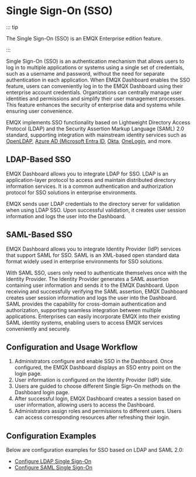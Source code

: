 # Single Sign-On (SSO)

::: tip

The Single Sign-On (SSO) is an EMQX Enterprise edition feature.

::: 

Single Sign-On (SSO) is an authentication mechanism that allows users to log in to multiple applications or systems using a single set of credentials, such as a username and password, without the need for separate authentication in each application. When EMQX Dashboard enables the SSO feature, users can conveniently log in to the EMQX Dashboard using their enterprise account credentials. Organizations can centrally manage user identities and permissions and simplify their user management processes. This feature enhances the security of enterprise data and systems while ensuring user convenience.

EMQX implements SSO functionality based on Lightweight Directory Access Protocol (LDAP) and the Security Assertion Markup Language (SAML) 2.0 standard, supporting integration with mainstream identity services such as [OpenLDAP](https://www.openldap.org/), [Azure AD (Microsoft Entra ID](https://azure.microsoft.com/en-in/products/active-directory), [Okta](https://www.okta.com/), [OneLogin](https://www.onelogin.com/), and more. 

## LDAP-Based SSO

EMQX Dashboard allows you to integrate LDAP for SSO. LDAP is an application-layer protocol to access and maintain distributed directory information services. It is a common authentication and authorization protocol for SSO solutions in enterprise environments.

EMQX sends user LDAP credentials to the directory server for validation when using LDAP SSO. Upon successful validation, it creates user session information and logs the user into the Dashboard.

## SAML-Based SSO

EMQX Dashboard allows you to integrate Identity Provider (IdP) services that support SAML for SSO. SAML is an XML-based open standard data format widely used in enterprise environments for SSO solutions.

With SAML SSO, users only need to authenticate themselves once with the Identity Provider. The Identity Provider generates a SAML assertion containing user information and sends it to the EMQX Dashboard. Upon receiving and successfully verifying the SAML assertion, EMQX Dashboard creates user session information and logs the user into the Dashboard. SAML provides the capability for cross-domain authentication and authorization, supporting seamless integration between multiple applications. Enterprises can easily incorporate EMQX into their existing SAML identity systems, enabling users to access EMQX services conveniently and securely.

## Configuration and Usage Workflow

1. Administrators configure and enable SSO in the Dashboard. Once configured, the EMQX Dashboard displays an SSO entry point on the login page.
2. User information is configured on the Identity Provider (IdP) side.
3. Users are guided to choose different Single Sign-On methods on the Dashboard login page.
4. After successful login, EMQX Dashboard creates a session based on user information, allowing users to access the Dashboard.
5. Administrators assign roles and permissions to different users. Users can access corresponding resources after refreshing their login.

## Configuration Examples

Below are configuration examples for SSO based on LDAP and SAML 2.0:

- [Configure LDAP Single Sign-On](./sso-ldap.md)
- [Configure SAML Single Sign-On](./sso-saml.md)
